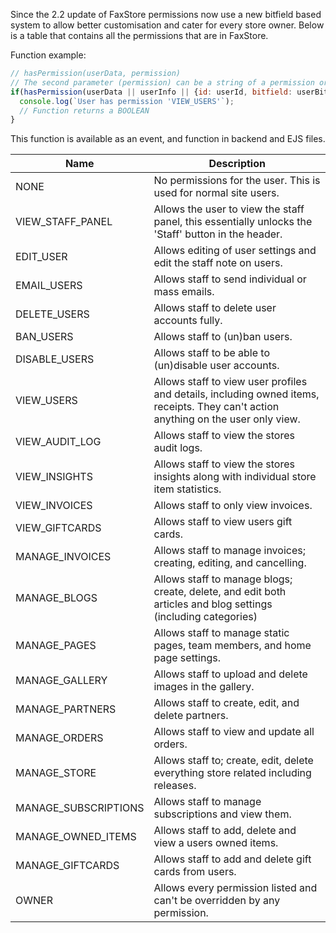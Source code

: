 Since the 2.2 update of FaxStore permissions now use a new bitfield based system to allow better customisation and cater for every store owner. Below is a table that contains all the permissions that are in FaxStore.

Function example:
```js
// hasPermission(userData, permission)
// The second parameter (permission) can be a string of a permission or an array of permissions, if one is met it returns true.
if(hasPermission(userData || userInfo || {id: userId, bitfield: userBitfield}, 'VIEW_USERS')) {
  console.log(`User has permission 'VIEW_USERS'`);
  // Function returns a BOOLEAN
}
```
This function is available as an event, and function in backend and EJS files.

| Name | Description |
|---|---|
| NONE | No permissions for the user. This is used for normal site users. |
| VIEW_STAFF_PANEL | Allows the user to view the staff panel, this essentially unlocks the 'Staff' button in the header. |
| EDIT_USER | Allows editing of user settings and edit the staff note on users. |
| EMAIL_USERS | Allows staff to send individual or mass emails. |
| DELETE_USERS | Allows staff to delete user accounts fully. |
| BAN_USERS | Allows staff to (un)ban users. |
| DISABLE_USERS | Allows staff to be able to (un)disable user accounts. |
| VIEW_USERS | Allows staff to view user profiles and details, including owned items, receipts. They can't action anything on the user only view. |
| VIEW_AUDIT_LOG | Allows staff to view the stores audit logs. |
| VIEW_INSIGHTS | Allows staff to view the stores insights along with individual store item statistics. |
| VIEW_INVOICES | Allows staff to only view invoices. |
| VIEW_GIFTCARDS | Allows staff to view users gift cards. |
| MANAGE_INVOICES | Allows staff to manage invoices; creating, editing, and cancelling. |
| MANAGE_BLOGS | Allows staff to manage blogs; create, delete, and edit both articles and blog settings (including categories) |
| MANAGE_PAGES | Allows staff to manage static pages, team members, and home page settings. |
| MANAGE_GALLERY | Allows staff to upload and delete images in the gallery. |
| MANAGE_PARTNERS | Allows staff to create, edit, and delete partners. |
| MANAGE_ORDERS | Allows staff to view and update all orders. |
| MANAGE_STORE | Allows staff to; create, edit, delete everything store related including releases. |
| MANAGE_SUBSCRIPTIONS | Allows staff to manage subscriptions and view them. |
| MANAGE_OWNED_ITEMS | Allows staff to add, delete and view a users owned items. |
| MANAGE_GIFTCARDS | Allows staff to add and delete gift cards from users. |
| OWNER | Allows every permission listed and can't be overridden by any permission. |

